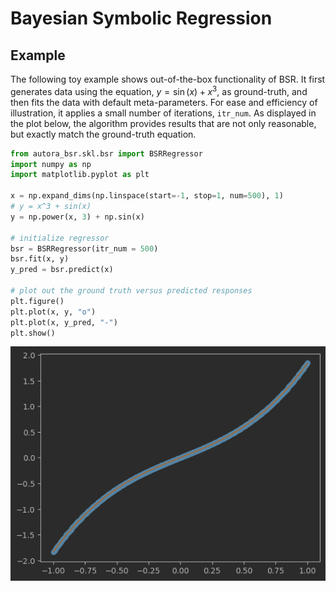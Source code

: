 # Bayesian Symbolic Regression

## Example

The following toy example shows out-of-the-box functionality of BSR. It first generates data using the equation, $y = \sin(x) + x^3$, as ground-truth, and then fits the data with default meta-parameters. For ease and efficiency of illustration, it applies a small number of iterations, `itr_num`. As displayed in the plot below, the algorithm provides results that are not only reasonable, but exactly match the ground-truth equation.

```python
from autora_bsr.skl.bsr import BSRRegressor
import numpy as np
import matplotlib.pyplot as plt

x = np.expand_dims(np.linspace(start=-1, stop=1, num=500), 1)
# y = x^3 + sin(x)
y = np.power(x, 3) + np.sin(x)

# initialize regressor
bsr = BSRRegressor(itr_num = 500)
bsr.fit(x, y)
y_pred = bsr.predict(x)

# plot out the ground truth versus predicted responses
plt.figure()
plt.plot(x, y, "o")
plt.plot(x, y_pred, "-")
plt.show()
```

![img.png](img.png)
